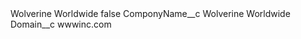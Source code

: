 <?xml version="1.0" encoding="UTF-8"?>
<CustomMetadata xmlns="http://soap.sforce.com/2006/04/metadata" xmlns:xsi="http://www.w3.org/2001/XMLSchema-instance" xmlns:xsd="http://www.w3.org/2001/XMLSchema">
    <label>Wolverine Worldwide</label>
    <protected>false</protected>
    <values>
        <field>ComponyName__c</field>
        <value xsi:type="xsd:string">Wolverine Worldwide</value>
    </values>
    <values>
        <field>Domain__c</field>
        <value xsi:type="xsd:string">wwwinc.com</value>
    </values>
</CustomMetadata>
